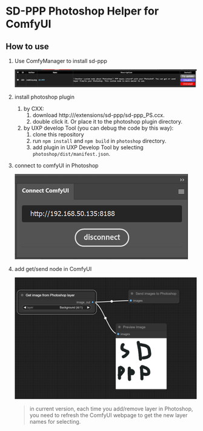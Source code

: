 # SD-PPP  Photoshop Helper for ComfyUI

## How to use
1. Use ComfyManager to install sd-ppp

    ![cmanager](doc/image/comfymanager.png)

2. install photoshop plugin
    1. by CXX:
        1. download http://<your-comfy-url>/extensions/sd-ppp/sd-ppp_PS.ccx.
        2. double click it. Or place it to the photoshop plugin directory.
    2. by UXP develop Tool (you can debug the code by this way):
        1. clone this repository
        2. run `npm install` and `npm build` in `photoshop` directory.
        3. add plugin in UXP Develop Tool by selecting `photoshop/dist/manifest.json`.

3. connect to comfyUI in Photoshop

    ![connect](doc/image/connect.png)

4. add get/send node in ComfyUI

    ![in-comfy](doc/image/in-comfy.png)

    > in current version, each time you add/remove layer in Photoshop, you need to refresh the ComfyUI webpage to get the new layer names for selecting.